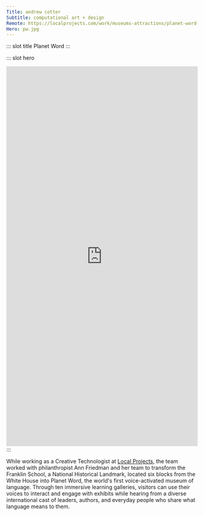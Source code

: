 ```yaml
---
Title: andrew cotter
Subtitle: computational art + design
Remote: https://localprojects.com/work/museums-attractions/planet-word-museum-of-words-and-language/
Hero: pw.jpg
---
```


::: slot title
Planet Word
:::

::: slot hero
<div class="hero-content"
    padding="50% 0 0 0" postion="relative">
    <iframe title="vimeo-player" src="https://player.vimeo.com/video/471044203" width="100%" height="1000vh" frameborder="0" allowfullscreen></iframe>
</div>
:::

While working as a Creative Technologist at [Local Projects](https://localprojects.com/work/ABB), the team worked with philanthropist Ann Friedman and her team to transform the Franklin School, a National Historical Landmark, located six blocks from the White House into Planet Word, the world's first voice-activated museum of language. Through ten immersive learning galleries, visitors can use their voices to interact and engage with exhibits while hearing from a diverse international cast of leaders, authors, and everyday people who share what language means to them.